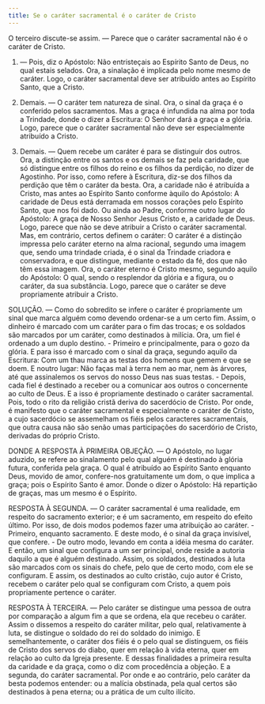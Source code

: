 ```yaml
---
title: Se o caráter sacramental é o caráter de Cristo
---
```


O terceiro discute-se assim. — Parece que o caráter sacramental não é o caráter de Cristo.  

1. — Pois, diz o Apóstolo: Não entristeçais ao Espírito Santo de Deus, no qual estais selados. Ora, a sinalação é implicada pelo nome mesmo de caráter. Logo, o caráter sacramental deve ser atribuído antes ao Espírito Santo, que a Cristo.  

2. Demais. — O caráter tem natureza de sinal. Ora, o sinal da graça é o conferido pelos sacramentos. Mas a graça é infundida na alma por toda a Trindade, donde o dizer a Escritura: O Senhor dará a graça e a glória. Logo, parece que o caráter sacramental não deve ser especialmente atribuído a Cristo.  

3. Demais. — Quem recebe um caráter é para se distinguir dos outros. Ora, a distinção entre os santos e os demais se faz pela caridade, que só distingue entre os filhos do reino e os filhos da perdição, no dizer de Agostinho. Por isso, como refere à Escritura, diz-se dos filhos da perdição que têm o caráter da besta. Ora, a caridade não é atribuída a Cristo, mas antes ao Espírito Santo conforme àquilo do Apóstolo: A caridade de Deus está derramada em nossos corações pelo Espírito Santo, que nos foi dado. Ou ainda ao Padre, conforme outro lugar do Apóstolo: A graça de Nosso Senhor Jesus Cristo e, a caridade de Deus. Logo, parece que não se deve atribuir a Cristo o caráter sacramental.  Mas, em contrário, certos definem o caráter: O caráter é a distinção impressa pelo caráter eterno na alma racional, segundo uma imagem que, sendo uma trindade criada, é o sinal da Trindade criadora e conservadora, e que distingue, mediante o estado da fé, dos que não têm essa imagem. Ora, o caráter eterno é Cristo mesmo, segundo aquilo do Apóstolo: O qual, sendo o resplendor da glória e a figura, ou o caráter, da sua substância. Logo, parece que o caráter se deve propriamente atribuir a Cristo.  

SOLUÇÃO. — Como do sobredito se infere o caráter é propriamente um sinal que marca alguém como devendo ordenar-se a um certo fim. Assim, o dinheiro é marcado com um caráter para o fim das trocas; e os soldados são marcados por um caráter, como destinados à milícia. Ora, um fiel é ordenado a um duplo destino. - Primeiro e principalmente, para o gozo da glória. E para isso é marcado com o sinal da graça, segundo aquilo da Escritura: Com um thau marca as testas dos homens que gemem e que se doem. E noutro lugar: Não faças mal à terra nem ao mar, nem às árvores, até que assinalemos os servos do nosso Deus nas suas testas. - Depois, cada fiel é destinado a receber ou a comunicar aos outros o concernente ao culto de Deus. E a isso é propriamente destinado o caráter sacramental. Pois, todo o rito da religião cristã deriva do sacerdócio de Cristo. Por onde, é manifesto que o caráter sacramental e especialmente o caráter de Cristo, a cujo sacerdócio se assemelham os fiéis pelos caracteres sacramentais, que outra causa não são senão umas participações do sacerdório de Cristo, derivadas do próprio Cristo.  

DONDE A RESPOSTA À PRIMEIRA OBJEÇÃO. — O Apóstolo, no lugar aduzido, se refere ao sinalamento pelo qual alguém é destinado à glória futura, conferida pela graça. O qual é atribuído ao Espírito Santo enquanto Deus, movido de amor, confere-nos gratuitamente um dom, o que implica a graça; pois o Espírito Santo é amor. Donde o dizer o Apóstolo: Há repartição de graças, mas um mesmo é o Espírito.  

RESPOSTA À SEGUNDA. — O caráter sacramental é uma realidade, em respeito do sacramento exterior; e é um sacramento, em respeito do efeito último. Por isso, de dois modos podemos fazer uma atribuição ao caráter. - Primeiro, enquanto sacramento. E deste modo, é o sinal da graça invisível, que confere. - De outro modo, levando em conta a idéia mesma do caráter. E então, um sinal que configura a um ser principal, onde reside a autoria daquilo a que é alguém destinado. Assim, os soldados, destinados à luta são marcados com os sinais do chefe, pelo que de certo modo, com ele se configuram. E assim, os destinados ao culto cristão, cujo autor é Cristo, recebem o caráter pelo qual se configuram com Cristo, a quem pois propriamente pertence o caráter.  

RESPOSTA À TERCEIRA. — Pelo caráter se distingue uma pessoa de outra por comparação a algum fim a que se ordena, ela que recebeu o caráter. Assim o dissemos a respeito do caráter militar, pelo qual, relativamente à luta, se distingue o soldado do rei do soldado do inimigo. E semelhantemente, o caráter dos fiéis é o pelo qual se distinguem, os fiéis de Cristo dos servos do diabo, quer em relação à vida eterna, quer em relação ao culto da Igreja presente. E dessas finalidades a primeira resulta da caridade e da graça, como o diz com procedência a objeção. E a segunda, do caráter sacramental. Por onde e ao contrário, pelo caráter da besta podemos entender: ou a malícia obstinada, pela qual certos são destinados à pena eterna; ou a prática de um culto ilícito.